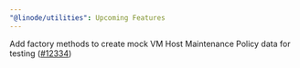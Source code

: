 ```yaml
---
"@linode/utilities": Upcoming Features
---
```


Add factory methods to create mock VM Host Maintenance Policy data for testing ([#12334](https://github.com/linode/manager/pull/12334))

